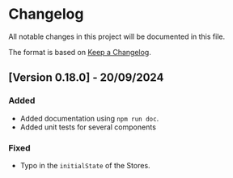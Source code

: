 # Changelog

All notable changes in this project will be documented in this file.

The format is based on [Keep a Changelog](https://keepachangelog.com/en/1.0.0/).

## [Version 0.18.0] - 20/09/2024

### Added
- Added documentation using `npm run doc`.
- Added unit tests for several components

### Fixed
- Typo in the `initialState` of the Stores.